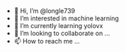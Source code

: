 - 👋 Hi, I’m @longle739
- 👀 I’m interested in machine learning
- 🌱 I’m currently learning yolovx
- 💞️ I’m looking to collaborate on ...
- 📫 How to reach me ...

<!---
longle739/longle739 is a ✨ special ✨ repository because its `README.md` (this file) appears on your GitHub profile.
You can click the Preview link to take a look at your changes.
--->
